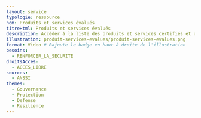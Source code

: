 ```yaml
---
layout: service
typologie: ressource
nom: Produits et services évalués
titreHtml: Produits et services évalués
description: Accéder à la liste des produits et services certifiés et qualifiés par l’ANSSI.
illustration: produit-services-evalues/produit-services-evalues.png
format: Video # Rajoute le badge en haut à droite de l'illustration
besoins:
  - RENFORCER_LA_SECURITE
droitsAcces:
  - ACCES_LIBRE
sources:
  - ANSSI
themes:
  - Gouvernance
  - Protection
  - Defense
  - Resilience
---
```

